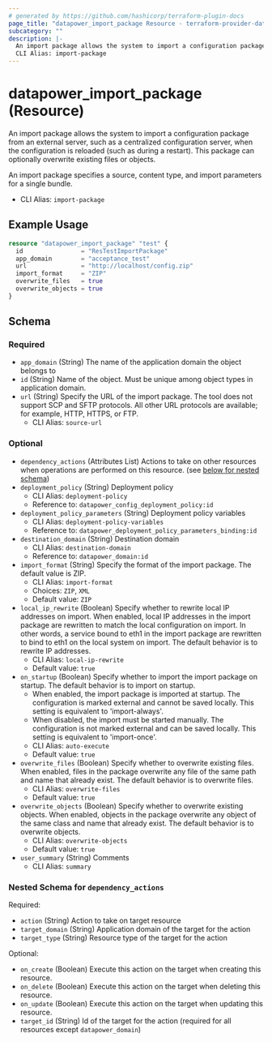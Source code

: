 ```yaml
---
# generated by https://github.com/hashicorp/terraform-plugin-docs
page_title: "datapower_import_package Resource - terraform-provider-datapower"
subcategory: ""
description: |-
  An import package allows the system to import a configuration package from an external server, such as a centralized configuration server, when the configuration is reloaded (such as during a restart). This package can optionally overwrite existing files or objects. An import package specifies a source, content type, and import parameters for a single bundle.
  CLI Alias: import-package
---
```


# datapower_import_package (Resource)

An import package allows the system to import a configuration package from an external server, such as a centralized configuration server, when the configuration is reloaded (such as during a restart). This package can optionally overwrite existing files or objects. <p>An import package specifies a source, content type, and import parameters for a single bundle.</p>
  - CLI Alias: `import-package`

## Example Usage

```terraform
resource "datapower_import_package" "test" {
  id                = "ResTestImportPackage"
  app_domain        = "acceptance_test"
  url               = "http://localhost/config.zip"
  import_format     = "ZIP"
  overwrite_files   = true
  overwrite_objects = true
}
```

<!-- schema generated by tfplugindocs -->
## Schema

### Required

- `app_domain` (String) The name of the application domain the object belongs to
- `id` (String) Name of the object. Must be unique among object types in application domain.
- `url` (String) Specify the URL of the import package. The tool does not support SCP and SFTP protocols. All other URL protocols are available; for example, HTTP, HTTPS, or FTP.
  - CLI Alias: `source-url`

### Optional

- `dependency_actions` (Attributes List) Actions to take on other resources when operations are performed on this resource. (see [below for nested schema](#nestedatt--dependency_actions))
- `deployment_policy` (String) Deployment policy
  - CLI Alias: `deployment-policy`
  - Reference to: `datapower_config_deployment_policy:id`
- `deployment_policy_parameters` (String) Deployment policy variables
  - CLI Alias: `deployment-policy-variables`
  - Reference to: `datapower_deployment_policy_parameters_binding:id`
- `destination_domain` (String) Destination domain
  - CLI Alias: `destination-domain`
  - Reference to: `datapower_domain:id`
- `import_format` (String) Specify the format of the import package. The default value is ZIP.
  - CLI Alias: `import-format`
  - Choices: `ZIP`, `XML`
  - Default value: `ZIP`
- `local_ip_rewrite` (Boolean) Specify whether to rewrite local IP addresses on import. When enabled, local IP addresses in the import package are rewritten to match the local configuration on import. In other words, a service bound to eth1 in the import package are rewritten to bind to eth1 on the local system on import. The default behavior is to rewrite IP addresses.
  - CLI Alias: `local-ip-rewrite`
  - Default value: `true`
- `on_startup` (Boolean) Specify whether to import the import package on startup. The default behavior is to import on startup. <ul><li>When enabled, the import package is imported at startup. The configuration is marked external and cannot be saved locally. This setting is equivalent to 'import-always'.</li><li>When disabled, the import must be started manually. The configuration is not marked external and can be saved locally. This setting is equivalent to 'import-once'.</li></ul>
  - CLI Alias: `auto-execute`
  - Default value: `true`
- `overwrite_files` (Boolean) Specify whether to overwrite existing files. When enabled, files in the package overwrite any file of the same path and name that already exist. The default behavior is to overwrite files.
  - CLI Alias: `overwrite-files`
  - Default value: `true`
- `overwrite_objects` (Boolean) Specify whether to overwrite existing objects. When enabled, objects in the package overwrite any object of the same class and name that already exist. The default behavior is to overwrite objects.
  - CLI Alias: `overwrite-objects`
  - Default value: `true`
- `user_summary` (String) Comments
  - CLI Alias: `summary`

<a id="nestedatt--dependency_actions"></a>
### Nested Schema for `dependency_actions`

Required:

- `action` (String) Action to take on target resource
- `target_domain` (String) Application domain of the target for the action
- `target_type` (String) Resource type of the target for the action

Optional:

- `on_create` (Boolean) Execute this action on the target when creating this resource.
- `on_delete` (Boolean) Execute this action on the target when deleting this resource.
- `on_update` (Boolean) Execute this action on the target when updating this resource.
- `target_id` (String) Id of the target for the action (required for all resources except `datapower_domain`)
